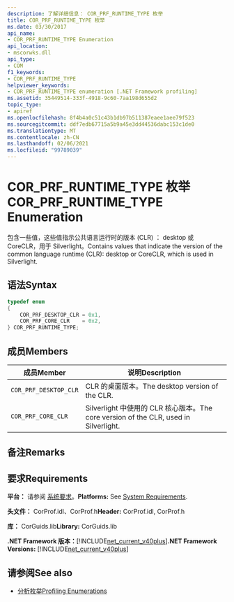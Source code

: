 ```yaml
---
description: 了解详细信息： COR_PRF_RUNTIME_TYPE 枚举
title: COR_PRF_RUNTIME_TYPE 枚举
ms.date: 03/30/2017
api_name:
- COR_PRF_RUNTIME_TYPE Enumeration
api_location:
- mscorwks.dll
api_type:
- COM
f1_keywords:
- COR_PRF_RUNTIME_TYPE
helpviewer_keywords:
- COR_PRF_RUNTIME_TYPE enumeration [.NET Framework profiling]
ms.assetid: 35449514-333f-4918-9c60-7aa198d655d2
topic_type:
- apiref
ms.openlocfilehash: 8f4b4a0c51c43b1db97b511387eaee1aee79f523
ms.sourcegitcommit: ddf7edb67715a5b9a45e3dd44536dabc153c1de0
ms.translationtype: MT
ms.contentlocale: zh-CN
ms.lasthandoff: 02/06/2021
ms.locfileid: "99789039"
---
```

# <a name="cor_prf_runtime_type-enumeration"></a><span data-ttu-id="3c7c4-103">COR_PRF_RUNTIME_TYPE 枚举</span><span class="sxs-lookup"><span data-stu-id="3c7c4-103">COR_PRF_RUNTIME_TYPE Enumeration</span></span>

<span data-ttu-id="3c7c4-104">包含一些值，这些值指示公共语言运行时的版本 (CLR) ： desktop 或 CoreCLR，用于 Silverlight。</span><span class="sxs-lookup"><span data-stu-id="3c7c4-104">Contains values that indicate the version of the common language runtime (CLR): desktop or CoreCLR, which is used in Silverlight.</span></span>  
  
## <a name="syntax"></a><span data-ttu-id="3c7c4-105">语法</span><span class="sxs-lookup"><span data-stu-id="3c7c4-105">Syntax</span></span>  
  
```cpp  
typedef enum  
{  
    COR_PRF_DESKTOP_CLR = 0x1,  
    COR_PRF_CORE_CLR    = 0x2,  
} COR_PRF_RUNTIME_TYPE;  
```  
  
## <a name="members"></a><span data-ttu-id="3c7c4-106">成员</span><span class="sxs-lookup"><span data-stu-id="3c7c4-106">Members</span></span>  
  
|<span data-ttu-id="3c7c4-107">成员</span><span class="sxs-lookup"><span data-stu-id="3c7c4-107">Member</span></span>|<span data-ttu-id="3c7c4-108">说明</span><span class="sxs-lookup"><span data-stu-id="3c7c4-108">Description</span></span>|  
|------------|-----------------|  
|`COR_PRF_DESKTOP_CLR`|<span data-ttu-id="3c7c4-109">CLR 的桌面版本。</span><span class="sxs-lookup"><span data-stu-id="3c7c4-109">The desktop version of the CLR.</span></span>|  
|`COR_PRF_CORE_CLR`|<span data-ttu-id="3c7c4-110">Silverlight 中使用的 CLR 核心版本。</span><span class="sxs-lookup"><span data-stu-id="3c7c4-110">The core version of the CLR, used in Silverlight.</span></span>|  
  
## <a name="remarks"></a><span data-ttu-id="3c7c4-111">备注</span><span class="sxs-lookup"><span data-stu-id="3c7c4-111">Remarks</span></span>  
  
## <a name="requirements"></a><span data-ttu-id="3c7c4-112">要求</span><span class="sxs-lookup"><span data-stu-id="3c7c4-112">Requirements</span></span>  

 <span data-ttu-id="3c7c4-113">**平台：** 请参阅 [系统要求](../../get-started/system-requirements.md)。</span><span class="sxs-lookup"><span data-stu-id="3c7c4-113">**Platforms:** See [System Requirements](../../get-started/system-requirements.md).</span></span>  
  
 <span data-ttu-id="3c7c4-114">**头文件：** CorProf.idl、CorProf.h</span><span class="sxs-lookup"><span data-stu-id="3c7c4-114">**Header:** CorProf.idl, CorProf.h</span></span>  
  
 <span data-ttu-id="3c7c4-115">**库：** CorGuids.lib</span><span class="sxs-lookup"><span data-stu-id="3c7c4-115">**Library:** CorGuids.lib</span></span>  
  
 <span data-ttu-id="3c7c4-116">**.NET Framework 版本：**[!INCLUDE[net_current_v40plus](../../../../includes/net-current-v40plus-md.md)]</span><span class="sxs-lookup"><span data-stu-id="3c7c4-116">**.NET Framework Versions:** [!INCLUDE[net_current_v40plus](../../../../includes/net-current-v40plus-md.md)]</span></span>  
  
## <a name="see-also"></a><span data-ttu-id="3c7c4-117">请参阅</span><span class="sxs-lookup"><span data-stu-id="3c7c4-117">See also</span></span>

- [<span data-ttu-id="3c7c4-118">分析枚举</span><span class="sxs-lookup"><span data-stu-id="3c7c4-118">Profiling Enumerations</span></span>](profiling-enumerations.md)
